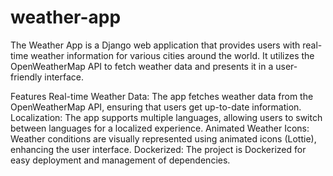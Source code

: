 # weather-app
The Weather App is a Django web application that provides users with real-time weather information for various cities around the world. It utilizes the OpenWeatherMap API to fetch weather data and presents it in a user-friendly interface.

Features
Real-time Weather Data: The app fetches weather data from the OpenWeatherMap API, ensuring that users get up-to-date information.
Localization: The app supports multiple languages, allowing users to switch between languages for a localized experience.
Animated Weather Icons: Weather conditions are visually represented using animated icons (Lottie), enhancing the user interface.
Dockerized: The project is Dockerized for easy deployment and management of dependencies.
